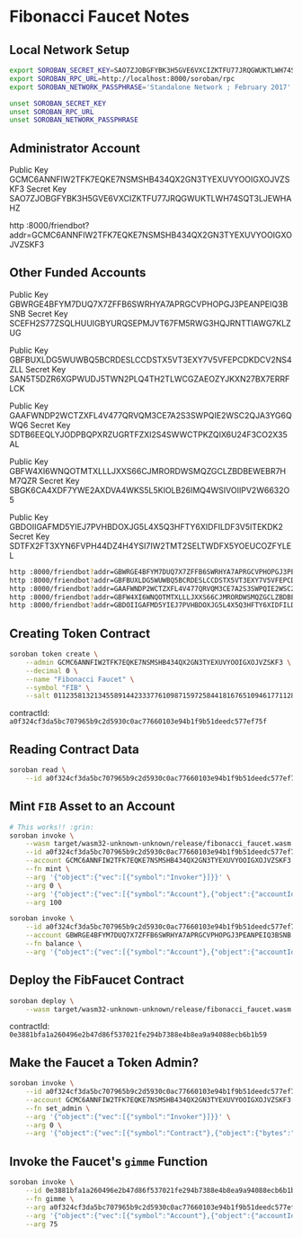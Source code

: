 # Fibonacci Faucet Notes

## Local Network Setup

```bash
export SOROBAN_SECRET_KEY=SAO7ZJOBGFYBK3H5GVE6VXCIZKTFU77JRQGWUKTLWH74SQT3LJEWHAHZ
export SOROBAN_RPC_URL=http://localhost:8000/soroban/rpc
export SOROBAN_NETWORK_PASSPHRASE='Standalone Network ; February 2017'
```

```bash
unset SOROBAN_SECRET_KEY
unset SOROBAN_RPC_URL
unset SOROBAN_NETWORK_PASSPHRASE
```

## Administrator Account

Public Key GCMC6ANNFIW2TFK7EQKE7NSMSHB434QX2GN3TYEXUVYOOIGXOJVZSKF3
Secret Key SAO7ZJOBGFYBK3H5GVE6VXCIZKTFU77JRQGWUKTLWH74SQT3LJEWHAHZ

http :8000/friendbot?addr=GCMC6ANNFIW2TFK7EQKE7NSMSHB434QX2GN3TYEXUVYOOIGXOJVZSKF3

## Other Funded Accounts

Public Key GBWRGE4BFYM7DUQ7X7ZFFB6SWRHYA7APRGCVPHOPGJ3PEANPEIQ3BSNB
Secret Key SCEFH2S77ZSQLHUUIGBYURQSEPMJVT67FM5RWG3HQJRNTTIAWG7KLZUG

Public Key GBFBUXLDG5WUWBQ5BCRDESLCCDSTX5VT3EXY7V5VFEPCDKDCV2NS4ZLL
Secret Key SAN5T5DZR6XGPWUDJ5TWN2PLQ4TH2TLWCGZAEOZYJKXN27BX7ERRFLCK

Public Key GAAFWNDP2WCTZXFL4V477QRVQM3CE7A2S3SWPQIE2WSC2QJA3YG6QWQ6
Secret Key SDTB6EEQLYJODPBQPXRZUGRTFZXI2S4SWWCTPKZQIX6U24F3CO2X35AL

Public Key GBFW4XI6WNQOTMTXLLLJXXS66CJMRORDWSMQZGCLZBDBEWEBR7HM7QZR
Secret Key SBGK6CA4XDF7YWE2AXDVA4WKS5L5KIOLB26IMQ4WSIVOIIPV2W6632O5

Public Key GBDOIIGAFMD5YIEJ7PVHBDOXJG5L4X5Q3HFTY6XIDFILDF3V5ITEKDK2
Secret Key SDTFX2FT3XYN6FVPH44DZ4H4YSI7IW2TMT2SELTWDFX5YOEUCOZFYLEL

```bash
http :8000/friendbot?addr=GBWRGE4BFYM7DUQ7X7ZFFB6SWRHYA7APRGCVPHOPGJ3PEANPEIQ3BSNB && \
http :8000/friendbot?addr=GBFBUXLDG5WUWBQ5BCRDESLCCDSTX5VT3EXY7V5VFEPCDKDCV2NS4ZLL && \
http :8000/friendbot?addr=GAAFWNDP2WCTZXFL4V477QRVQM3CE7A2S3SWPQIE2WSC2QJA3YG6QWQ6 && \
http :8000/friendbot?addr=GBFW4XI6WNQOTMTXLLLJXXS66CJMRORDWSMQZGCLZBDBEWEBR7HM7QZR && \
http :8000/friendbot?addr=GBDOIIGAFMD5YIEJ7PVHBDOXJG5L4X5Q3HFTY6XIDFILDF3V5ITEKDK2
```

## Creating Token Contract

```bash
soroban token create \
    --admin GCMC6ANNFIW2TFK7EQKE7NSMSHB434QX2GN3TYEXUVYOOIGXOJVZSKF3 \
    --decimal 0 \
    --name "Fibonacci Faucet" \
    --symbol "FIB" \
    --salt 0112358132134558914423337761098715972584418167651094617711286570
```

contractId: `a0f324cf3da5bc707965b9c2d5930c0ac77660103e94b1f9b51deedc577ef75f`

## Reading Contract Data

```bash
soroban read \
    --id a0f324cf3da5bc707965b9c2d5930c0ac77660103e94b1f9b51deedc577ef75f
```

## Mint `FIB` Asset to an Account

```bash
# This works!! :grin:
soroban invoke \
    --wasm target/wasm32-unknown-unknown/release/fibonacci_faucet.wasm \
    --id a0f324cf3da5bc707965b9c2d5930c0ac77660103e94b1f9b51deedc577ef75f \
    --account GCMC6ANNFIW2TFK7EQKE7NSMSHB434QX2GN3TYEXUVYOOIGXOJVZSKF3 \
    --fn mint \
    --arg '{"object":{"vec":[{"symbol":"Invoker"}]}}' \
    --arg 0 \
    --arg '{"object":{"vec":[{"symbol":"Account"},{"object":{"accountId":{"publicKeyTypeEd25519":"6d1313812e19f1d21fbff25287d2b44f807c0f8985579dcf3276f201af2221b0"}}}]}}' \
    --arg 100
```

```bash
soroban invoke \
    --id a0f324cf3da5bc707965b9c2d5930c0ac77660103e94b1f9b51deedc577ef75f \
    --account GBWRGE4BFYM7DUQ7X7ZFFB6SWRHYA7APRGCVPHOPGJ3PEANPEIQ3BSNB \
    --fn balance \
    --arg '{"object":{"vec":[{"symbol":"Account"},{"object":{"accountId":{"publicKeyTypeEd25519":"6d1313812e19f1d21fbff25287d2b44f807c0f8985579dcf3276f201af2221b0"}}}]}}'
```

## Deploy the FibFaucet Contract

```bash
soroban deploy \
    --wasm target/wasm32-unknown-unknown/release/fibonacci_faucet.wasm
```

contractId: `0e3881bfa1a260496e2b47d86f537021fe294b7388e4b8ea9a94088ecb6b1b59`

## Make the Faucet a Token Admin?

```bash
soroban invoke \
    --id a0f324cf3da5bc707965b9c2d5930c0ac77660103e94b1f9b51deedc577ef75f \
    --account GCMC6ANNFIW2TFK7EQKE7NSMSHB434QX2GN3TYEXUVYOOIGXOJVZSKF3 \
    --fn set_admin \
    --arg '{"object":{"vec":[{"symbol":"Invoker"}]}}' \
    --arg 0 \
    --arg '{"object":{"vec":[{"symbol":"Contract"},{"object":{"bytes":"0e3881bfa1a260496e2b47d86f537021fe294b7388e4b8ea9a94088ecb6b1b59"}}]}}'
```

## Invoke the Faucet's `gimme` Function

```bash
soroban invoke \
    --id 0e3881bfa1a260496e2b47d86f537021fe294b7388e4b8ea9a94088ecb6b1b59 \
    --fn gimme \
    --arg a0f324cf3da5bc707965b9c2d5930c0ac77660103e94b1f9b51deedc577ef75f \
    --arg '{"object":{"vec":[{"symbol":"Account"},{"object":{"accountId":{"publicKeyTypeEd25519":"4a1a5d63376d4b061d08a232496210e53bf6b3d92f8fd7b5291e21a862ae9b2e"}}}]}}' \
    --arg 75
```
